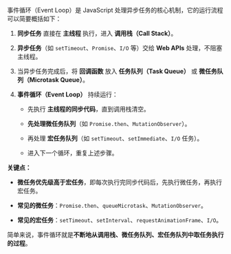 事件循环（Event Loop）是 JavaScript 处理异步任务的核心机制，它的运行流程可以简要概括如下：

1. **同步任务** 直接在 **主线程** 执行，进入 **调用栈（Call Stack）**。

2. **异步任务**（如 `setTimeout`、`Promise`、`I/O` 等）交给 **Web APIs** 处理，不阻塞主线程。

3. 当异步任务完成后，将 **回调函数** 放入 **任务队列（Task Queue）** 或 **微任务队列（Microtask Queue）**。

4. **事件循环（Event Loop）** 持续运行：
   
   - 先执行 **主线程的同步代码**，直到调用栈清空。
   
   - **先处理微任务队列**（如 `Promise.then`、`MutationObserver`）。
   
   - 再处理 **宏任务队列**（如 `setTimeout`、`setImmediate`、`I/O` 任务）。
   
   - 进入下一个循环，重复上述步骤。

**关键点：**

- **微任务优先级高于宏任务**，即每次执行完同步代码后，先执行微任务，再执行宏任务。

- **常见的微任务**：`Promise.then`、`queueMicrotask`、`MutationObserver`。

- **常见的宏任务**：`setTimeout`、`setInterval`、`requestAnimationFrame`、`I/O`。

简单来说，事件循环就是**不断地从调用栈、微任务队列、宏任务队列中取任务执行的过程**。
